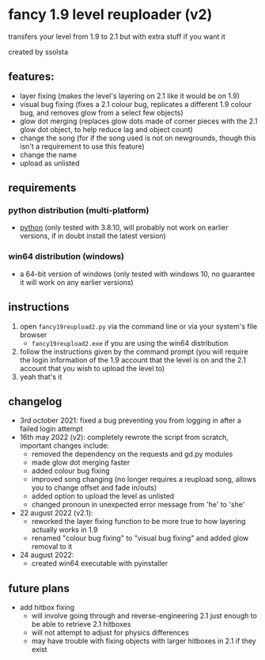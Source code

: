 # fancy 1.9 level reuploader (v2)

transfers your level from 1.9 to 2.1 but with extra stuff if you want it

created by ssolsta

## features:

- layer fixing (makes the level's layering on 2.1 like it would be on 1.9)
- visual bug fixing (fixes a 2.1 colour bug, replicates a different 1.9 colour bug, and removes glow from a select few objects)
- glow dot merging (replaces glow dots made of corner pieces with the 2.1 glow dot object, to help reduce lag and object count)
- change the song (for if the song used is not on newgrounds, though this isn't a requirement to use this feature)
- change the name
- upload as unlisted

## requirements

### python distribution (multi-platform)
- [python](https://www.python.org/) (only tested with 3.8.10, will probably not work on earlier versions, if in doubt install the latest version)

### win64 distribution (windows)
- a 64-bit version of windows (only tested with windows 10, no guarantee it will work on any earlier versions)

## instructions

1. open `fancy19reupload2.py` via the command line or via your system's file browser
	- `fancy19reupload2.exe` if you are using the win64 distribution
2. follow the instructions given by the command prompt (you will require the login information of the 1.9 account that the level is on and the 2.1 account that you wish to upload the level to)
3. yeah that's it

## changelog

- 3rd october 2021: fixed a bug preventing you from logging in after a failed login attempt
- 16th may 2022 (v2): completely rewrote the script from scratch, important changes include:
	- removed the dependency on the requests and gd.py modules
	- made glow dot merging faster
	- added colour bug fixing
	- improved song changing (no longer requires a reupload song, allows you to change offset and fade in/outs)
	- added option to upload the level as unlisted
	- changed pronoun in unexpected error message from 'he' to 'she'
- 22 august 2022 (v2.1):
	- reworked the layer fixing function to be more true to how layering actually works in 1.9
	- renamed "colour bug fixing" to "visual bug fixing" and added glow removal to it
- 24 august 2022:
	- created win64 executable with pyinstaller

## future plans

- add hitbox fixing
	- will involve going through and reverse-engineering 2.1 just enough to be able to retrieve 2.1 hitboxes
	- will not attempt to adjust for physics differences
	- may have trouble with fixing objects with larger hitboxes in 2.1 if they exist